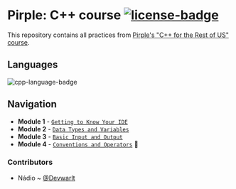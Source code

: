 # Pirple: C++ course [![license-badge]][license]
This repository contains all practices from [Pirple's "C++ for the Rest of US" course][pirple-cpp-course].

## Languages
![cpp-language-badge]

## Navigation
- **Module 1** - [`Getting to Know Your IDE`][module-1]
- **Module 2** - [`Data Types and Variables`][module-2]
- **Module 3** - [`Basic Input and Output`][module-3]
- **Module 4** - [`Conventions and Operators`][module-4] :hammer:

### Contributors
- Nádio ~ [@Devwarlt][nadio-ref]

[nadio-ref]: https://github.com/Devwarlt

[cpp-language-badge]: https://img.shields.io/badge/C%2B%2B-11%2B-purple?logo=cpp&style=plastic

[license-badge]: https://img.shields.io/badge/License-WTFPL-black?style=plastic
[license]: /LICENSE

[pirple-cpp-course]: https://www.pirple.com/#cst-v2-section-SJx3vzU37

[module-1]: /CppFTROU.Module1
[module-2]: /CppFTROU.Module2
[module-3]: /CppFTROU.Module3
[module-4]: /
